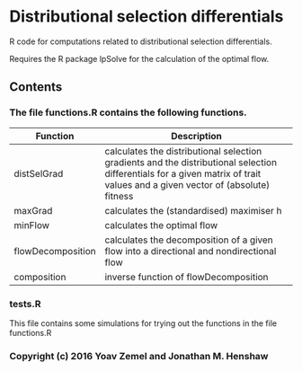 # Distributional selection differentials

R code for computations related to distributional selection differentials.

Requires the R package lpSolve for the calculation of the optimal flow.

## Contents
### The file functions.R contains the following functions.

| Function | Description |
| --- | --- |
| distSelGrad | calculates the distributional selection gradients and the distributional selection differentials for a given matrix of trait values and a given vector of (absolute) fitness  |
| maxGrad | calculates the (standardised) maximiser h  |
| minFlow | calculates the optimal flow |
| flowDecomposition | calculates the decomposition of a given flow into a directional and nondirectional flow |
| composition | inverse function of flowDecomposition |

### tests.R
This file contains some simulations for trying out the functions in the file functions.R

### Copyright (c) 2016 Yoav Zemel and Jonathan M. Henshaw
